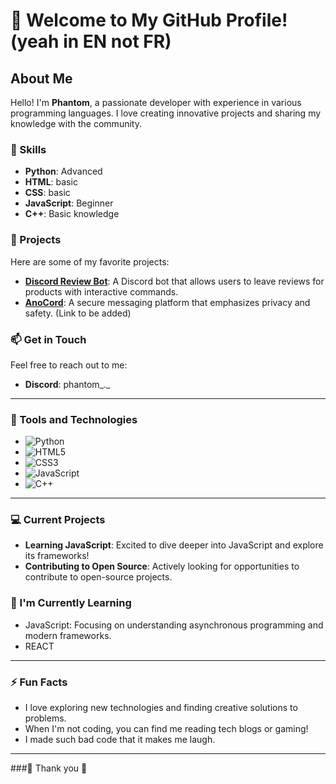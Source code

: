 # 👋 Welcome to My GitHub Profile! (yeah in EN not FR)


## About Me

Hello! I'm **Phantom**, a passionate developer with experience in various programming languages. I love creating innovative projects and sharing my knowledge with the community.

### 🚀 Skills
- **Python**: Advanced
- **HTML**: basic
- **CSS**: basic
- **JavaScript**: Beginner
- **C++**: Basic knowledge

### 🌟 Projects
Here are some of my favorite projects:

- **[Discord Review Bot](https://github.com/phantom-passwd/Bot-Discord-review)**: A Discord bot that allows users to leave reviews for products with interactive commands.
- **[AnoCord](#)**: A secure messaging platform that emphasizes privacy and safety. (Link to be added)

### 📫 Get in Touch
Feel free to reach out to me:

- **Discord**: phantom_._

---

### 🔧 Tools and Technologies
- ![Python](https://img.shields.io/badge/Python-3776AB?style=flat&logo=python&logoColor=white)
- ![HTML5](https://img.shields.io/badge/HTML5-E34F26?style=flat&logo=html5&logoColor=white)
- ![CSS3](https://img.shields.io/badge/CSS3-1572B6?style=flat&logo=css3&logoColor=white)
- ![JavaScript](https://img.shields.io/badge/JavaScript-F7DF1E?style=flat&logo=javascript&logoColor=black)
- ![C++](https://img.shields.io/badge/C++-00599C?style=flat&logo=cplusplus&logoColor=white)

---

### 💻 Current Projects
- **Learning JavaScript**: Excited to dive deeper into JavaScript and explore its frameworks!
- **Contributing to Open Source**: Actively looking for opportunities to contribute to open-source projects.

### 🌱 I'm Currently Learning
- JavaScript: Focusing on understanding asynchronous programming and modern frameworks.
- REACT
---

### ⚡ Fun Facts
- I love exploring new technologies and finding creative solutions to problems.
- When I'm not coding, you can find me reading tech blogs or gaming!
- I made such bad code that it makes me laugh.

---

###🌟 Thank you  🌟

